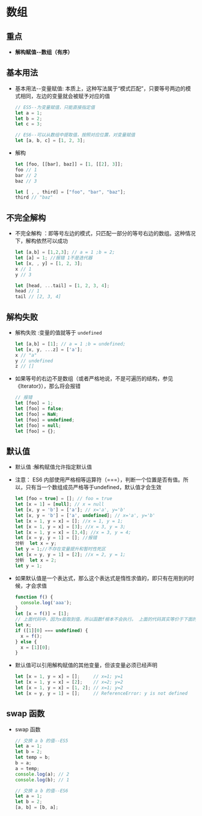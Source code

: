 # 数组

## 重点

  - **解构赋值--数组（有序）**

## 基本用法

  - 基本用法--变量赋值: 本质上，这种写法属于“模式匹配”，只要等号两边的模式相同，左边的变量就会被赋予对应的值

    ```js
    // ES5--为变量赋值，只能直接指定值
    let a = 1;
    let b = 2;
    let c = 3;

    // ES6--可以从数组中提取值，按照对应位置，对变量赋值
    let [a, b, c] = [1, 2, 3];
    ```

  - 解构

    ```js
    let [foo, [[bar], baz]] = [1, [[2], 3]];
    foo // 1
    bar // 2
    baz // 3

    let [ , , third] = ["foo", "bar", "baz"];
    third // "baz"
    ```

## 不完全解构

  - 不完全解构 ：即等号左边的模式，只匹配一部分的等号右边的数组。这种情况下，解构依然可以成功

    ```js
    let [a,b] = [1,2,3]; // a = 1 ;b = 2;
    let [a] = 1; //报错 1不是迭代器
    let [x, , y] = [1, 2, 3];
    x // 1
    y // 3

    let [head, ...tail] = [1, 2, 3, 4];
    head // 1
    tail // [2, 3, 4]
    ```

## 解构失败

  - 解构失败 :变量的值就等于 `undefined`

    ```js
    let [a,b] = [1]; // a = 1 ;b = undefined;
    let [x, y, ...z] = ['a'];
    x // "a"
    y // undefined
    z // []
    ```

  - 如果等号的右边不是数组（或者严格地说，不是可遍历的结构，参见《Iterator》），那么将会报错

    ```js
    // 报错
    let [foo] = 1;
    let [foo] = false;
    let [foo] = NaN;
    let [foo] = undefined;
    let [foo] = null;
    let [foo] = {};
    ```

## 默认值

  - 默认值 :解构赋值允许指定默认值

  - 注意： ES6 内部使用严格相等运算符（===），判断一个位置是否有值。所以，只有当一个数组成员严格等于undefined，默认值才会生效

    ```js
    let [foo = true] = []; // foo = true
    let [x = 1] = [null]; // x = null
    let [x, y = 'b'] = ['a']; // x='a', y='b'
    let [x, y = 'b'] = ['a', undefined]; // x='a', y='b'
    let [x = 1, y = x] = []; //x = 1, y = 1;
    let [x = 1, y = x] = [3]; //x = 3, y = 3;
    let [x = 1, y = x] = [3,4]; //x = 3, y = 4;
    let [x = y, y = 1] = []; //报错
    分析  let x = y;
    let y = 1;//不存在变量提升和暂时性死区
    let [x = y, y = 1] = [2]; //x = 2, y = 1;
    分析  let x = 2;
    let y = 1;
    ```

  - 如果默认值是一个表达式，那么这个表达式是惰性求值的，即只有在用到的时候，才会求值

    ```js
    function f() {
      console.log('aaa');
    }
    let [x = f()] = [1];
    // 上面代码中，因为x能取到值，所以函数f根本不会执行。 上面的代码其实等价于下面的代码
    let x;
    if ([1][0] === undefined) {
      x = f();
    } else {
      x = [1][0];
    }
    ```

  - 默认值可以引用解构赋值的其他变量，但该变量必须已经声明

    ```js
    let [x = 1, y = x] = [];     // x=1; y=1
    let [x = 1, y = x] = [2];    // x=2; y=2
    let [x = 1, y = x] = [1, 2]; // x=1; y=2
    let [x = y, y = 1] = [];     // ReferenceError: y is not defined
    ```

## swap 函数

  - swap 函数

    ```js
    // 交换 a b 的值--ES5
    let a = 1;
    let b = 2;
    let temp = b;
    b = a;
    a = temp;
    console.log(a); // 2
    console.log(b); // 1

    // 交换 a b 的值--ES6
    let a = 1;
    let b = 2;
    [a, b] = [b, a];
    ```
